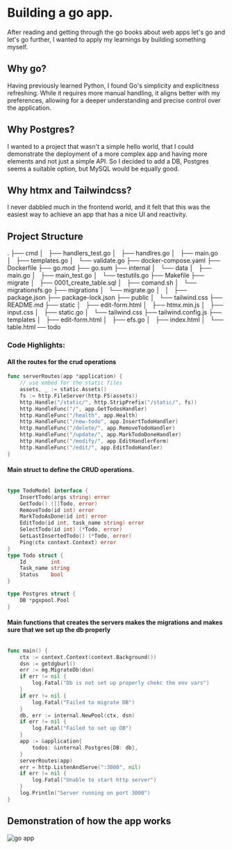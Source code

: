 # Building a go app. 

After reading and getting through the go books about web apps let's go and let's go further, I wanted to apply my learnings by building something myself.

## Why go?

Having previously learned Python, I found Go's simplicity and explicitness refreshing. While it requires more manual handling, it aligns better with my preferences, allowing for a deeper understanding and precise control over the application.

## Why Postgres?

I wanted to a project that wasn't a simple hello world, that I could demonstrate the deployment of a more complex app and having more elements and not just a simple API. So I decided to add a DB, Postgres seems a suitable option, but MySQL would be equally good.

## Why htmx and Tailwindcss?

I never dabbled much in the frontend world, and it felt that this was the easiest way to achieve an app that has a nice UI and reactivity.



## Project Structure

.
├── cmd
│   ├── handlers_test.go
│   ├── handlres.go
│   ├── main.go
│   ├── templates.go
│   └── validate.go
├── docker-compose.yaml
├── Dockerfile
├── go.mod
├── go.sum
├── internal
│   └── data
│       ├── main.go
│       ├── main_test.go
│       └── testutils.go
├── Makefile
├── migrate
│   ├── 0001_create_table.sql
│   ├── comand.sh
│   └── migrationsfs.go
├── migrations
│   └── migrate.go
│   │      ├── package.json
├── package-lock.json
├── public
│   └── tailwind.css
├── README.md
├── static
│   ├── edit-form.html
│   ├── htmx.min.js
│   ├── input.css
│   ├── static.go
│   └── tailwind.css
├── tailwind.config.js
├── templates
│   ├── edit-form.html
│   ├── efs.go
│   ├── index.html
│   └── table.html
── todo

### Code Highlights:

#### All the routes for the crud operations

``` go
func serverRoutes(app *application) {
	// use embed for the static files
	assets, _ := static.Assets()
	fs := http.FileServer(http.FS(assets))
	http.Handle("/static/", http.StripPrefix("/static/", fs))
	http.HandleFunc("/", app.GetTodosHandler)
	http.HandleFunc("/health", app.Health)
	http.HandleFunc("/new-todo", app.InsertTodoHandler)
	http.HandleFunc("/delete/", app.RemoveTodoHandler)
	http.HandleFunc("/update/", app.MarkTodoDoneHandler)
	http.HandleFunc("/modify/", app.EditHandlerForm)
	http.HandleFunc("/edit/", app.EditTodoHandler)
}
```
#### Main struct to define the CRUD operations.
``` go

type TodoModel interface {
	InsertTodo(args string) error
	GetTodo() ([]Todo, error)
	RemoveTodo(id int) error
	MarkTodoAsDone(id int) error
	EditTodo(id int, task_name string) error
	SelectTodo(id int) (*Todo, error)
	GetLastInsertedTodo() (*Todo, error)
	Ping(ctx context.Context) error
}
type Todo struct {
	Id        int
	Task_name string
	Status    bool
}

type Postgres struct {
	DB *pgxpool.Pool
}

```

#### Main functions that creates the servers makes the migrations and makes sure that we set up the db properly
``` go

func main() {
	ctx := context.Context(context.Background())
	dsn := getdgburl()
	err := mg.MigrateDb(dsn)
	if err != nil {
		log.Fatal("Db is not set up properly chekc the env vars")
	}
	if err != nil {
		log.Fatal("Failed to migrate DB")
	}
	db, err := internal.NewPool(ctx, dsn)
	if err != nil {
		log.Fatal("Failed to set up DB")
	}
	app := &application{
		todos: &internal.Postgres{DB: db},
	}
	serverRoutes(app)
	err = http.ListenAndServe(":3000", nil)
	if err != nil {
		log.Fatal("Unable to start http server")
	}
	log.Println("Server running on port 3000")
}

```

## Demonstration of how the app works 

![go app](/images/todo.gif) 

